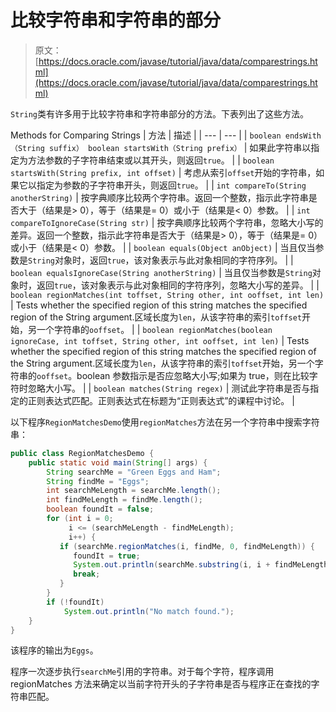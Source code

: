 # 比较字符串和字符串的部分

> 原文： [https://docs.oracle.com/javase/tutorial/java/data/comparestrings.html](https://docs.oracle.com/javase/tutorial/java/data/comparestrings.html)

`String`类有许多用于比较字符串和字符串部分的方法。下表列出了这些方法。

Methods for Comparing Strings
| 方法 | 描述 |
| --- | --- |
| `boolean endsWith（String suffix）
boolean startsWith（String prefix）` | 如果此字符串以指定为方法参数的子字符串结束或以其开头，则返回`true`。 |
| `boolean startsWith(String prefix, int offset)` | 考虑从索引`offset`开始的字符串，如果它以指定为参数的子字符串开头，则返回`true`。 |
| `int compareTo(String anotherString)` | 按字典顺序比较两个字符串。返回一个整数，指示此字符串是否大于（结果是&gt; 0），等于（结果是= 0）或小于（结果是&lt; 0）参数。 |
| `int compareToIgnoreCase(String str)` | 按字典顺序比较两个字符串，忽略大小写的差异。返回一个整数，指示此字符串是否大于（结果是&gt; 0），等于（结果是= 0）或小于（结果是&lt; 0）参数。 |
| `boolean equals(Object anObject)` | 当且仅当参数是`String`对象时，返回`true`，该对象表示与此对象相同的字符序列。 |
| `boolean equalsIgnoreCase(String anotherString)` | 当且仅当参数是`String`对象时，返回`true`，该对象表示与此对象相同的字符序列，忽略大小写的差异。 |
| `boolean regionMatches(int toffset, String other, int ooffset, int len)` | Tests whether the specified region of this string matches the specified region of the String argument.区域长度为`len`，从该字符串的索引`toffset`开始，另一个字符串的`ooffset`。 |
| `boolean regionMatches(boolean ignoreCase, int toffset, String other, int ooffset, int len)` | Tests whether the specified region of this string matches the specified region of the String argument.区域长度为`len`，从该字符串的索引`toffset`开始，另一个字符串的`ooffset`。boolean 参数指示是否应忽略大小写;如果为 true，则在比较字符时忽略大小写。 |
| `boolean matches(String regex)` | 测试此字符串是否与指定的正则表达式匹配。正则表达式在标题为“正则表达式”的课程中讨论。 |

以下程序`RegionMatchesDemo`使用`regionMatches`方法在另一个字符串中搜索字符串：

```java
public class RegionMatchesDemo {
    public static void main(String[] args) {
        String searchMe = "Green Eggs and Ham";
        String findMe = "Eggs";
        int searchMeLength = searchMe.length();
        int findMeLength = findMe.length();
        boolean foundIt = false;
        for (int i = 0; 
             i <= (searchMeLength - findMeLength);
             i++) {
           if (searchMe.regionMatches(i, findMe, 0, findMeLength)) {
              foundIt = true;
              System.out.println(searchMe.substring(i, i + findMeLength));
              break;
           }
        }
        if (!foundIt)
            System.out.println("No match found.");
    }
}

```

该程序的输出为`Eggs`。

程序一次逐步执行`searchMe`引用的字符串。对于每个字符，程序调用 regionMatches 方法来确定以当前字符开头的子字符串是否与程序正在查找的字符串匹配。